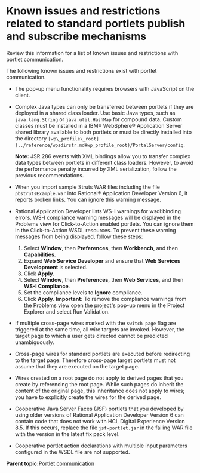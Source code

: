 # Known issues and restrictions related to standard portlets publish and subscribe mechanisms

Review this information for a list of known issues and restrictions with portlet communication.

The following known issues and restrictions exist with portlet communication.

-   The pop-up menu functionality requires browsers with JavaScript on the client.
-   Complex Java types can only be transferred between portlets if they are deployed in a shared class loader. Use basic Java types, such as `java.lang.String` or `java.util.HashMap` for compound data. Custom classes must be installed in a IBM® WebSphere® Application Server shared library available to both portlets or must be directly installed into the directory `[wp\_profile\_root](../reference/wpsdirstr.md#wp_profile_root)/PortalServer/config`.

    **Note:** JSR 286 events with XML bindings allow you to transfer complex data types between portlets in different class loaders. However, to avoid the performance penalty incurred by XML serialization, follow the previous recommendations.

-   When you import sample Struts WAR files including the file `pbstrutsExample.war` into Rational® Application Developer Version 6, it reports broken links. You can ignore this warning message.
-   Rational Application Developer lists WS-I warnings for wsdl:binding errors. WS-I compliance warning messages will be displayed in the Problems view for Click-to-Action enabled portlets. You can ignore them in the Click-to-Action WSDL resources. To prevent these warning messages from being displayed, follow these steps:

    1.  Select **Window**, then **Preferences**, then **Workbench**, and then **Capabilities**.
    2.  Expand **Web Service Developer** and ensure that **Web Services Development** is selected.
    3.  Click **Apply**.
    4.  Select **Window**, then **Preferences**, then **Web Services**, and then **WS-I Compliance**.
    5.  Set the compliance levels to **Ignore** compliance.
    6.  Click **Apply**.
    **Important:** To remove the compliance warnings from the Problems view open the project's pop-up menu in the Project Explorer and select Run Validation.

-   If multiple cross-page wires marked with the `switch page` flag are triggered at the same time, all wire targets are invoked. However, the target page to which a user gets directed cannot be predicted unambiguously.
-   Cross-page wires for standard portlets are executed before redirecting to the target page. Therefore cross-page target portlets must not assume that they are executed on the target page.
-   Wires created on a root page do not apply to derived pages that you create by referencing the root page. While such pages do inherit the content of the original page, this inheritance does not apply to wires; you have to explicitly create the wires for the derived page.
-   Cooperative Java Server Faces \(JSF\) portlets that you developed by using older versions of Rational Application Developer Version 6 can contain code that does not work with HCL Digital Experience Version 8.5. If this occurs, replace the file `jsf-portlet.jar` in the failing WAR file with the version in the latest fix pack level.
-   Cooperative portlet action declarations with multiple input parameters configured in the WSDL file are not supported.

**Parent topic:**[Portlet communication](../dev-portlet/pltcom_ptlt_com.md)

